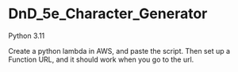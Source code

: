 # DnD_5e_Character_Generator
Python 3.11

Create a python lambda in AWS, and paste the script. Then set up a Function URL, and it should work when you go to the url. 


